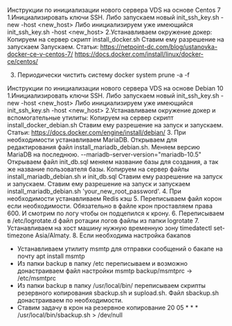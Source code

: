 Инструкции по инициализации нового сервера VDS на основе Centos 7
1.Инициализировать ключи SSH.
    Либо запускаем новый init_ssh_key.sh -new -host <new_host>
    Либо инициализируем уже имеющийся init_ssh_key.sh -host <new_host>
2.Устанавливаем окружение докер:
    Копируем на сервер скрипт install_docker.sh
    Ставим ему разрешение на запускаем
    Запускаем.
    Статьи: https://netpoint-dc.com/blog/ustanovka-docker-ce-v-centos-7/
            https://docs.docker.com/install/linux/docker-ce/centos/

3. Периодически чистить систему
   docker system prune -a -f
   
   
Инструкции по инициализации нового сервера VDS на основе Debian 10
1.Инициализировать ключи SSH.
    Либо запускаем новый init_ssh_key.sh -new -host <new_host>
    Либо инициализируем уже имеющийся init_ssh_key.sh -host <new_host>
2.Устанавливаем окружение докер и вспомогательные утилиты:
    Копируем на сервер скрипт install_docker_debian.sh
    Ставим ему разрешение на запуск и запускаем.
    Статьи: https://docs.docker.com/engine/install/debian/
3. При необходимости устанавливаем MariaDB.
    Открываем для редактирования файл install_mariadb_debian.sh. Меняем версию MariaDB на последнюю. --mariadb-server-version="mariadb-10.5"
    Открываем файл init_db.sql меняем название базы для создания, а так же название пользователя базы.
    Копируем на сервер файлы  install_mariadb_debian.sh и init_db.sql
    Ставим ему разрешение на запуск и запускаем.
    Ставим ему разрешение на запуск и запускаем install_mariadb_debian.sh 'your_new_root_password'.
4. При необходимости устанавливаем Redis кэш
5. Переписываем файл корон если необходимости. Обязательно в файле крон проставляем права 600. И смотрим по логу чтобы он подцепился к крону.
6. Переписываем в /etc/logrotate.d файл ротации логов файлы из папки logrotate
7. Устанавливаем на хост машину нужную временную зону timedatectl set-timezone Asia/Almaty.
8. Если необходима настройка бакапов
   - Устанавливаем утилиту msmtp для отправки сообщений о бакапе на почту apt install msmtp
   - Из папки backup в папку /etc переписываем и возможно донастраиваем файл настройки msmtp backup/msmtprc -> /etc/msmtprc
   - Из папки backup в папку /usr/local/bin/ переписываем скрипты резервного копирования sbackup.sh и supload.sh. Файл sbackup.sh донастраиваем по необходимости.
   - Ставим задачу в крон на резервное копирование 
     20      05      *       *       *       /usr/local/bin/sbackup.sh > /dev/null
